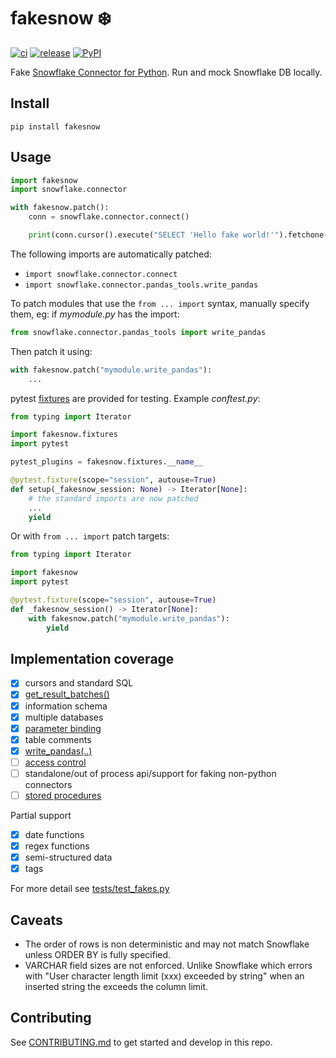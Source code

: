 # fakesnow ❄️

[![ci](https://github.com/tekumara/fakesnow/actions/workflows/ci.yml/badge.svg)](https://github.com/tekumara/fakesnow/actions/workflows/ci.yml)
[![release](https://github.com/tekumara/fakesnow/actions/workflows/release.yml/badge.svg)](https://github.com/tekumara/fakesnow/actions/workflows/release.yml)
[![PyPI](https://img.shields.io/pypi/v/fakesnow?color=violet)](https://pypi.org/project/fakesnow/)

Fake [Snowflake Connector for Python](https://docs.snowflake.com/en/user-guide/python-connector). Run and mock Snowflake DB locally.

## Install

```
pip install fakesnow
```

## Usage

```python
import fakesnow
import snowflake.connector

with fakesnow.patch():
    conn = snowflake.connector.connect()

    print(conn.cursor().execute("SELECT 'Hello fake world!'").fetchone())
```

The following imports are automatically patched:

- `import snowflake.connector.connect`
- `import snowflake.connector.pandas_tools.write_pandas`

To patch modules that use the `from ... import` syntax, manually specify them, eg: if _mymodule.py_ has the import:

```python
from snowflake.connector.pandas_tools import write_pandas
```

Then patch it using:

```python
with fakesnow.patch("mymodule.write_pandas"):
    ...
```

pytest [fixtures](fakesnow/fixtures.py) are provided for testing. Example _conftest.py_:

```python
from typing import Iterator

import fakesnow.fixtures
import pytest

pytest_plugins = fakesnow.fixtures.__name__

@pytest.fixture(scope="session", autouse=True)
def setup(_fakesnow_session: None) -> Iterator[None]:
    # the standard imports are now patched
    ...
    yield
```

Or with `from ... import` patch targets:

```python
from typing import Iterator

import fakesnow
import pytest

@pytest.fixture(scope="session", autouse=True)
def _fakesnow_session() -> Iterator[None]:
    with fakesnow.patch("mymodule.write_pandas"):
        yield
```

## Implementation coverage

- [x] cursors and standard SQL
- [x] [get_result_batches()](https://docs.snowflake.com/en/user-guide/python-connector-api#get_result_batches)
- [x] information schema
- [x] multiple databases
- [x] [parameter binding](https://docs.snowflake.com/en/user-guide/python-connector-example#binding-data)
- [x] table comments
- [x] [write_pandas(..)](https://docs.snowflake.com/en/user-guide/python-connector-api#write_pandas)
- [ ] [access control](https://docs.snowflake.com/en/user-guide/security-access-control-overview)
- [ ] standalone/out of process api/support for faking non-python connectors
- [ ] [stored procedures](https://docs.snowflake.com/en/sql-reference/stored-procedures)

Partial support

- [x] date functions
- [x] regex functions
- [x] semi-structured data
- [x] tags

For more detail see [tests/test_fakes.py](tests/test_fakes.py)

## Caveats

- The order of rows is non deterministic and may not match Snowflake unless ORDER BY is fully specified.
- VARCHAR field sizes are not enforced. Unlike Snowflake which errors with "User character length limit (xxx) exceeded by string" when an inserted string the exceeds the column limit.

## Contributing

See [CONTRIBUTING.md](CONTRIBUTING.md) to get started and develop in this repo.
